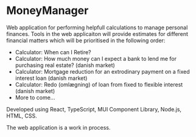 # MoneyManager

Web application for performing helpfull calculations to manage personal finances. Tools in the web applicaiton will provide estimates for different financial matters which will be prioritised in the following order:

- Calculator: When can I Retire?
- Calculator: How much money can I expect a bank to lend me for purchasing real estate? (danish market)
- Calculator: Mortgage reduction for an extrodinary payment on a fixed interest loan (danish market)
- Calculator: Redo (omlægning) of loan from fixed to flexible interest (danish market)
- More to come...

Developed using React, TypeScript, MUI Component Library, Node.js, HTML, CSS.

The web application is a work in process.
